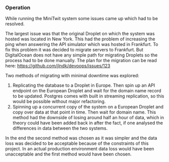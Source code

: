 ### Operation 

While running the MiniTwit system some issues came up which had to be resolved. 

The largest issue was that the original Droplet on which the system was hosted was located in New York. This had the problem of increasing the ping when answering the API simulator which was hosted in Frankfurt. To fix this problem it was decided to migrate servers to Frankfurt. But DigitalOcean does not have any simple path for migrating Droplets so the process had to be done manually. The plan for the migration can be read here: https://github.com/jlndk/devoops/issues/123

Two methods of migrating with minimal downtime was explored:
1. Replicating the database to a Droplet in Europe. Then spin up an API endpoint on the European Droplet and wait for the domain name record to be updated. Postgres comes with built in streaming replication, so this would be possible without major refactoring. 
2. Spinning up a concurrent copy of the system on a European Droplet and copy over data at that point in time. Then wait for domain name. This method had the downside of losing around half an hour of data, which in theory could have been added back in after the fact, if one analysed the differences in data between the two systems. 

In the end the second method was chosen as it was simpler and the data loss was decided to be acceptable because of the constraints of this project. In an actual production environment data loss would have been unacceptable and the first method would have been chosen. 
